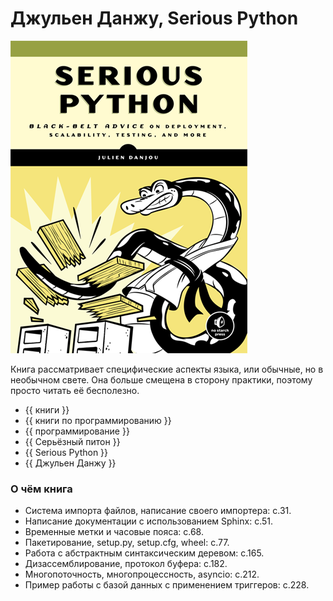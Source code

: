 # Джульен Данжу, Serious Python

![cover](Джульен%20Данжу%20-%20Serious%20Python.png)

Книга рассматривает специфические аспекты языка, или обычные, но в необычном
свете. Она больше смещена в сторону практики, поэтому просто читать её
бесполезно.

- {{ книги }}
- {{ книги по программированию }}
- {{ программирование }}
- {{ Серьёзный питон }}
- {{ Serious Python }}
- {{ Джульен Данжу }}

### О чём книга

- Система импорта файлов, написание своего импортера: с.31.
- Написание документации с использованием Sphinx: с.51.
- Временные метки и часовые пояса: с.68.
- Пакетирование, setup.py, setup.cfg, wheel: с.77.
- Работа с абстрактным синтаксическим деревом: с.165.
- Дизассемблирование, протокол буфера: с.182.
- Многопоточность, многопроцессность, asyncio: с.212.
- Пример работы с базой данных с применением триггеров: с.228.
